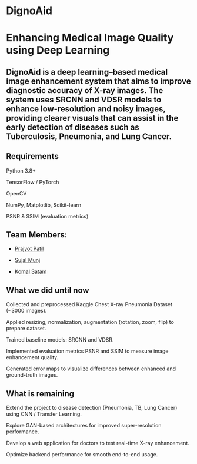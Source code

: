 # DignoAid
#  Enhancing Medical Image Quality using Deep Learning



## DignoAid is a deep learning–based medical image enhancement system that aims to improve diagnostic accuracy of X-ray images. The system uses SRCNN and VDSR models to enhance low-resolution and noisy images, providing clearer visuals that can assist in the early detection of diseases such as Tuberculosis, Pneumonia, and Lung Cancer.





##  Requirements

Python 3.8+

TensorFlow / PyTorch

OpenCV

NumPy, Matplotlib, Scikit-learn

PSNR & SSIM (evaluation metrics)



##  Team Members:

* [Prajyot Patil](https://github.com/Prajyot114)

* [Sujal Munj](https://github.com/SujalMunj)

* [Komal Satam](https://github.com/KomalSatam)


##  What we did until now

Collected and preprocessed Kaggle Chest X-ray Pneumonia Dataset (~3000 images).

Applied resizing, normalization, augmentation (rotation, zoom, flip) to prepare dataset.

Trained baseline models: SRCNN and VDSR.

Implemented evaluation metrics PSNR and SSIM to measure image enhancement quality.

Generated error maps to visualize differences between enhanced and ground-truth images.


##  What is remaining

Extend the project to disease detection (Pneumonia, TB, Lung Cancer) using CNN / Transfer Learning.

Explore GAN-based architectures for improved super-resolution performance.

Develop a web application for doctors to test real-time X-ray enhancement.

Optimize backend performance for smooth end-to-end usage.


